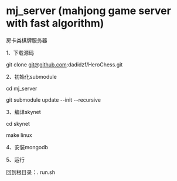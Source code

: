 # mj_server (mahjong game server with fast algorithm)
房卡类棋牌服务器

1、下载源码

  git clone git@github.com:dadidzf/HeroChess.git

2、初始化submodule

  cd mj_server

  git submodule update --init --recursive

3、编译skynet

  cd skynet

  make linux

4、安装mongodb

5、运行

  回到根目录：. run.sh
